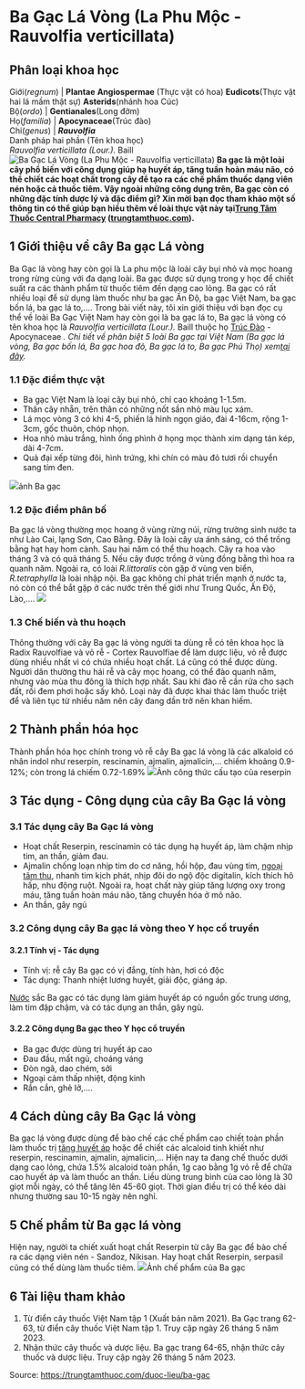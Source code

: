 # Ba Gạc Lá Vòng (La Phu Mộc - Rauvolfia verticillata)

Phân loại khoa học  
---  
Giới(_regnum_) |  **Plantae** **Angiospermae** (Thực vật có hoa) **Eudicots**(Thực vật hai lá mầm thật sự) **Asterids**(nhánh hoa Cúc)  
Bộ(_ordo_) | **Gentianales**(Long đởm)  
Họ(_familia_) | **Apocynaceae**(Trúc đào)  
Chi(_genus_) | **_Rauvolfia_**  
Danh pháp hai phần (Tên khoa học)  
_Rauvolfia verticillata (Lour.)._ Baill  
![Ba Gạc Lá Vòng \(La Phu Mộc - Rauvolfia verticillata\)](https://trungtamthuoc.com/images/others/cay-ba-gac-3147.jpg)
**Ba gạc là một loài cây phổ biến với công dụng giúp hạ huyết áp, tăng tuần hoàn máu não, có thể chiết các hoạt chất trong cây để tạo ra các chế phẩm thuốc dạng viên nén hoặc cả thuốc tiêm. Vậy ngoài những công dụng trên, Ba gạc còn có những đặc tính dược lý và đặc điểm gì? Xin mời bạn đọc tham khảo một số thông tin có thể giúp bạn hiểu thêm về loài thực vật này tại[Trung Tâm Thuốc Central Pharmacy](https://trungtamthuoc.com/ "Trung Tâm Thuốc Central Pharmacy") ([trungtamthuoc.com](https://trungtamthuoc.com/ "trungtamthuoc.com")).**
##  1 Giới thiệu về cây Ba gạc Lá vòng
Ba Gạc lá vòng hay còn gọi là La phu mộc là loài cây bụi nhỏ và mọc hoang trong rừng cùng với đa dạng loài. Ba gạc được sử dụng trong y học để chiết suất ra các thành phẩm từ thuốc tiêm đến dạng cao lỏng.
Ba gạc có rất nhiều loại để sử dụng làm thuốc như ba gạc Ấn Độ, ba gạc Việt Nam, ba gạc bốn lá, ba gạc lá to,.... Trong bài viết này, tôi xin giới thiệu với bạn đọc cụ thể về loài Ba Gạc Việt Nam hay còn gọi là ba gạc lá to, Ba gạc lá vòng có tên khoa học là _Rauvolfia verticillata (Lour.)._ Baill thuộc họ [Trúc Đào](https://trungtamthuoc.com/duoc-lieu/cay-truc-dao "Trúc Đào") - Apocynaceae _._
_Chi tiết về phân biệt 5 loài Ba gạc tại Việt Nam (Ba gạc lá vòng, Ba gạc bốn lá, Ba gạc hoa đỏ, Ba gạc lá to, Ba gạc Phú Thọ) xem[tại đây](https://trungtamthuoc.com/duoc-lieu/cay-ba-gac-phu-tho#1-phan-biet-5-loai-ba-gac-tai-viet-nam)._
### 1.1 Đặc điểm thực vật
  * Ba gạc Việt Nam là loại cây bụi nhỏ, chỉ cao khoảng 1-1.5m. 
  * Thân cây nhẵn, trên thân có những nốt sần nhỏ màu lục xám.
  * Lá mọc vòng 3 có khi 4-5, phiến lá hình ngọn giáo, đài 4-16cm, rộng 1-3cm, gốc thuôn, chóp nhọn.
  * Hoa nhỏ màu trắng, hình ống phình ở họng mọc thành xim dạng tán kép, dài 4-7cm.
  * Quả đại xếp từng đôi, hình trứng, khi chín có màu đỏ tươi rồi chuyển sang tím đen.


![](https://trungtamthuoc.com/images/item/ba-gac-2.jpg)ảnh Ba gạc
### 1.2 Đặc điểm phân bố
Ba gạc lá vòng thường mọc hoang ở vùng rừng núi, rừng trường sinh nước ta như Lào Cai, lạng Sơn, Cao Bằng. Đây là loài cây ưa ánh sáng, có thể trồng bằng hạt hay hom cành. Sau hai năm có thể thu hoạch. Cây ra hoa vào tháng 3 và có quả tháng 5. Nếu cây được trồng ở vùng đồng bằng thì hoa ra quanh năm.
Ngoài ra, có loài _R.littoralis_ còn gặp ở vùng ven biển, _R.tetraphylla_ là loài nhập nội. Ba gạc không chỉ phát triển mạnh ở nước ta, nó còn có thể bắt gặp ở các nước trên thế giới như Trung Quốc, Ấn Độ, Lào,....
![](https://trungtamthuoc.com/images/item/ba-gac-5\(1\).jpg)
### 1.3 Chế biến và thu hoạch 
Thông thường với cây Ba gạc lá vòng người ta dùng rễ có tên khoa học là Radix Rauvolfiae và vỏ rễ - Cortex Rauvolfiae để làm dược liệu, vỏ rễ được dùng nhiều nhất vì có chứa nhiều hoạt chất. Lá cũng có thể được dùng.
Người dân thường thu hái rễ và cây mọc hoang, có thể đào quanh năm, nhưng vào mùa thu đông là thích hợp nhất. Sau khi đào rễ cần rửa cho sạch đất, rồi đem phơi hoặc sấy khô. Loại này đã được khai thác làm thuốc triệt để và liên tục từ nhiều năm nên cây đang dần trở nên khan hiếm.
##  2 Thành phần hóa học
Thành phần hóa học chính trong vỏ rễ cây Ba gạc lá vòng là các alkaloid có nhân indol như reserpin, rescinamin, ajmalin, ajmalicin,... chiếm khoảng 0.9-12%; còn trong lá chiếm 0.72-1.69%
![](https://trungtamthuoc.com/images/item/ba-gac-1.jpg)Ảnh công thức cấu tạo của reserpin
##  3 Tác dụng - Công dụng của cây Ba Gạc lá vòng
### 3.1 Tác dụng cây Ba Gạc lá vòng
  * Hoạt chất Reserpin, rescinamin có tác dụng hạ huyết áp, làm chậm nhịp tim, an thần, giảm đau.
  * Ajmalin chống loạn nhịp tim do cơ năng, hồi hộp, đau vùng tim, [ngoại tâm thu](https://trungtamthuoc.com/bai-viet/ngoai-tam-thu "ngoại tâm thu"), nhanh tim kịch phát, nhịp đôi do ngộ độc digitalin, kích thích hô hấp, nhu động ruột. Ngoài ra, hoạt chất này giúp tăng lượng oxy trong máu, tăng tuần hoàn máu não, tăng chuyển hóa ở mô não.
  * An thần, gây ngủ


### 3.2 Công dụng cây Ba gạc lá vòng theo Y học cổ truyền
#### 3.2.1 Tính vị - Tác dụng
  * Tính vị: rễ cây Ba gạc có vị đắng, tính hàn, hơi có độc
  * Tác dụng: Thanh nhiệt lương huyết, giải độc, giáng áp.


[Nước](https://trungtamthuoc.com/hoat-chat/nuoc "Nước") sắc Ba gạc có tác dụng làm giảm huyết áp có nguồn gốc trung ương, làm tim đập chậm, và có tác dụng an thần, gây ngủ.
#### 3.2.2 Công dụng Ba gạc theo Y học cổ truyền
  * Ba gạc được dùng trị huyết áp cao
  * Đau đầu, mất ngủ, choáng váng
  * Đòn ngã, dao chém, sởi
  * Ngoại cảm thấp nhiệt, động kinh
  * Rắn cắn, ghẻ lở,....


##  4 Cách dùng cây Ba Gạc lá vòng
Ba gạc lá vòng được dùng để bào chế các chế phẩm cao chiết toàn phần làm thuốc trị [tăng huyết áp](https://trungtamthuoc.com/bai-viet/tang-huyet-ap "tăng huyết áp") hoặc để chiết các alcaloid tinh khiết như reserpin, rescinamin, ajmalin, ajmalicin,...
Hiện nay ta đang chế thuốc dưới dạng cao lỏng, chứa 1.5% alcaloid toàn phần, 1g cao bằng 1g vỏ rễ để chữa cao huyết áp và làm thuốc an thần. Liều dùng trung bình của cao lỏng là 30 giọt mỗi ngày, có thể tăng lên 45-60 giọt. Thời gian điều trị có thể kéo dài nhưng thường sau 10-15 ngày nên nghỉ.
##  5 Chế phẩm từ Ba gạc lá vòng
Hiện nay, người ta chiết xuất hoạt chất Reserpin từ cây Ba gạc để bào chế ra các dạng viên nén - Sandoz, Nikisan. Hay hoạt chất Reserpin, serpasil cũng có thể dùng làm thuốc tiêm.
![](https://trungtamthuoc.com/images/item/ba-gac-3.jpg)Ảnh chế phẩm của Ba gạc
##  6 Tài liệu tham khảo
  1. Từ điển cây thuốc Việt Nam tập 1 (Xuất bản năm 2021). Ba Gạc trang 62-63, từ điển cây thuốc Việt Nam tập 1. Truy cập ngày 26 tháng 5 năm 2023.
  2. Nhận thức cây thuốc và dược liệu. Ba gạc trang 64-65, nhận thức cây thuốc và dược liệu. Truy cập ngày 26 tháng 5 năm 2023.




Source: https://trungtamthuoc.com/duoc-lieu/ba-gac